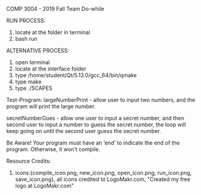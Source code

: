 COMP 3004 - 2019 Fall
Team Do-while

RUN PROCESS:
1. locate at the folder in terminal
2. bash run


ALTERNATIVE PROCESS:
1. open terminal
2. locate at the interface folder
3. type /home/student/Qt/5.13.0/gcc_64/bin/qmake
4. type make
5. type ./SCAPES


Test-Program:
largeNumberPrint - allow user to input two numbers, and the program will print the large number.

secretNumberGues - allow one user to input a secret number, and then second user to input a number to guess the secret number, the loop will keep going on until the second user guess the secret number.



Be Aware!
Your program must have an ‘end’ to indicate the end of the program. Otherwise, it won’t compile.




Resource Credits:
1. icons:{compile_icon.png, new_icon.png, open_icon.png, run_icon.png, save_icon.png}, all icons credited to LogoMakr.com, "Created my free logo at LogoMakr.com"

